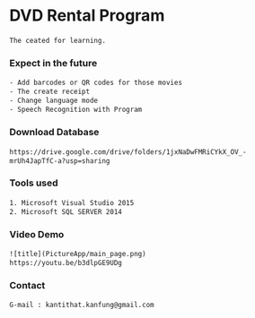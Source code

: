 # DVD Rental Program
	
	The ceated for learning.
	
### Expect in the future
	- Add barcodes or QR codes for those movies
	- The create receipt
	- Change language mode
	- Speech Recognition with Program

### Download Database
	https://drive.google.com/drive/folders/1jxNaDwFMRiCYkX_OV_-mrUh4JapTfC-a?usp=sharing
	
### Tools used
	1. Microsoft Visual Studio 2015
	2. Microsoft SQL SERVER 2014
	
### Video Demo
	![title](PictureApp/main_page.png)
	https://youtu.be/b3dlpGE9UDg

### Contact
	G-mail : kantithat.kanfung@gmail.com
